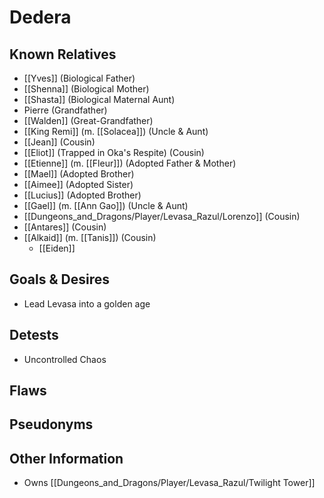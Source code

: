 # Dedera

## Known Relatives
- [[Yves]] (Biological Father)
- [[Shenna]] (Biological Mother)
- [[Shasta]] (Biological Maternal Aunt)
- Pierre (Grandfather)
- [[Walden]] (Great-Grandfather)
- [[King Remi]] (m. [[Solacea]]) (Uncle & Aunt)
- [[Jean]] (Cousin)
- [[Eliot]] (Trapped in Oka's Respite) (Cousin)
- [[Etienne]] (m. [[Fleur]]) (Adopted Father & Mother)
- [[Mael]] (Adopted Brother)
- [[Aimee]] (Adopted Sister)
- [[Lucius]] (Adopted Brother)
- [[Gael]] (m. [[Ann Gao]]) (Uncle & Aunt)
- [[Dungeons_and_Dragons/Player/Levasa_Razul/Lorenzo]] (Cousin)
- [[Antares]] (Cousin)
- [[Alkaid]] (m. [[Tanis]]) (Cousin)
	- [[Eiden]]
## Goals & Desires
- Lead Levasa into a golden age

## Detests
- Uncontrolled Chaos

## Flaws

## Pseudonyms

## Other Information
- Owns [[Dungeons_and_Dragons/Player/Levasa_Razul/Twilight Tower]]